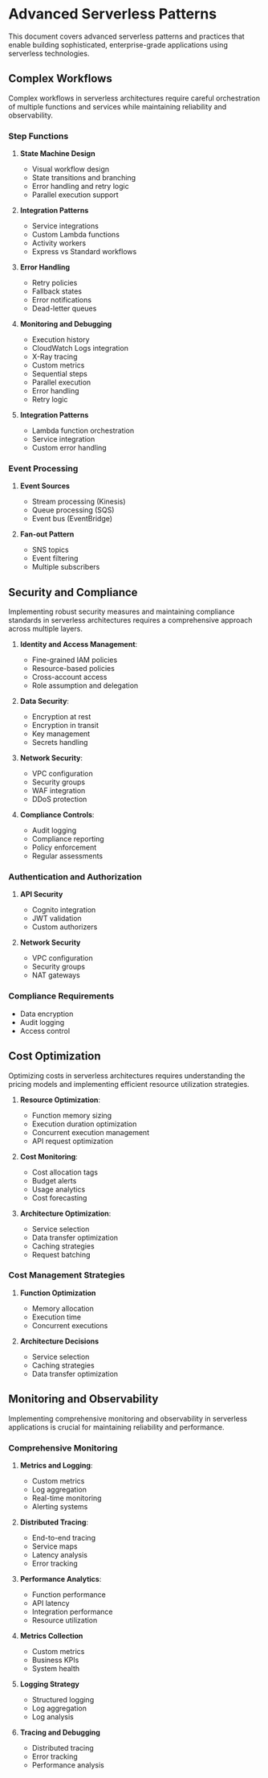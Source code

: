 # Advanced Serverless Patterns

This document covers advanced serverless patterns and practices that enable building sophisticated, enterprise-grade applications using serverless technologies.

## Complex Workflows

Complex workflows in serverless architectures require careful orchestration of multiple functions and services while maintaining reliability and observability.

### Step Functions
1. **State Machine Design**
   - Visual workflow design
   - State transitions and branching
   - Error handling and retry logic
   - Parallel execution support
   
2. **Integration Patterns**
   - Service integrations
   - Custom Lambda functions
   - Activity workers
   - Express vs Standard workflows

3. **Error Handling**
   - Retry policies
   - Fallback states
   - Error notifications
   - Dead-letter queues

4. **Monitoring and Debugging**
   - Execution history
   - CloudWatch Logs integration
   - X-Ray tracing
   - Custom metrics
   - Sequential steps
   - Parallel execution
   - Error handling
   - Retry logic

2. **Integration Patterns**
   - Lambda function orchestration
   - Service integration
   - Custom error handling

### Event Processing

1. **Event Sources**
   - Stream processing (Kinesis)
   - Queue processing (SQS)
   - Event bus (EventBridge)

2. **Fan-out Pattern**
   - SNS topics
   - Event filtering
   - Multiple subscribers

## Security and Compliance

Implementing robust security measures and maintaining compliance standards in serverless architectures requires a comprehensive approach across multiple layers.

1. **Identity and Access Management**:
   - Fine-grained IAM policies
   - Resource-based policies
   - Cross-account access
   - Role assumption and delegation

2. **Data Security**:
   - Encryption at rest
   - Encryption in transit
   - Key management
   - Secrets handling

3. **Network Security**:
   - VPC configuration
   - Security groups
   - WAF integration
   - DDoS protection

4. **Compliance Controls**:
   - Audit logging
   - Compliance reporting
   - Policy enforcement
   - Regular assessments

### Authentication and Authorization
1. **API Security**
   - Cognito integration
   - JWT validation
   - Custom authorizers

2. **Network Security**
   - VPC configuration
   - Security groups
   - NAT gateways

### Compliance Requirements
- Data encryption
- Audit logging
- Access control

## Cost Optimization

Optimizing costs in serverless architectures requires understanding the pricing models and implementing efficient resource utilization strategies.

1. **Resource Optimization**:
   - Function memory sizing
   - Execution duration optimization
   - Concurrent execution management
   - API request optimization

2. **Cost Monitoring**:
   - Cost allocation tags
   - Budget alerts
   - Usage analytics
   - Cost forecasting

3. **Architecture Optimization**:
   - Service selection
   - Data transfer optimization
   - Caching strategies
   - Request batching

### Cost Management Strategies
1. **Function Optimization**
   - Memory allocation
   - Execution time
   - Concurrent executions

2. **Architecture Decisions**
   - Service selection
   - Caching strategies
   - Data transfer optimization

## Monitoring and Observability

Implementing comprehensive monitoring and observability in serverless applications is crucial for maintaining reliability and performance.

### Comprehensive Monitoring

1. **Metrics and Logging**:
   - Custom metrics
   - Log aggregation
   - Real-time monitoring
   - Alerting systems

2. **Distributed Tracing**:
   - End-to-end tracing
   - Service maps
   - Latency analysis
   - Error tracking

3. **Performance Analytics**:
   - Function performance
   - API latency
   - Integration performance
   - Resource utilization
1. **Metrics Collection**
   - Custom metrics
   - Business KPIs
   - System health

2. **Logging Strategy**
   - Structured logging
   - Log aggregation
   - Log analysis

3. **Tracing and Debugging**
   - Distributed tracing
   - Error tracking
   - Performance analysis